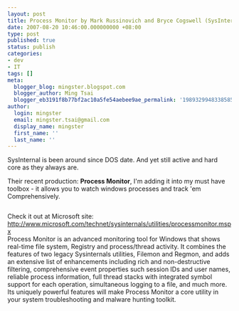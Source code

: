 ```yaml
---
layout: post
title: Process Monitor by Mark Russinovich and Bryce Cogswell (SysInternal)
date: 2007-08-20 10:46:00.000000000 +08:00
type: post
published: true
status: publish
categories:
- dev
- IT
tags: []
meta:
  blogger_blog: mingster.blogspot.com
  blogger_author: Ming Tsai
  blogger_eb3191f8b77bf2ac10a5fe54aebee9ae_permalink: '1989329948338585217'
author:
  login: mingster
  email: mingster.tsai@gmail.com
  display_name: mingster
  first_name: ''
  last_name: ''
---
```

<p>SysInternal is been around since DOS date. And yet still active and hard core as they always are.</p>
<p>Their recent production: <strong>Process Monitor</strong>, I'm adding it into my must have toolbox - it allows you to watch windows processes and track 'em Comprehensively.</p>
<p><a href="http://4.bp.blogspot.com/_i0VzdspWXjI/Rsj_9DAtAXI/AAAAAAAAAHs/NP3jw0VcTRo/s1600/procmon-main.gif"><img id="BLOGGER_PHOTO_ID_5100608002242445682" alt="" src="{{ site.JB.IMAGE_PATH }}/procmon-main.gif" border="0" /></a>
<div>Check it out at Microsoft site: <a href="http://www.microsoft.com/technet/sysinternals/utilities/processmonitor.mspx">http://www.microsoft.com/technet/sysinternals/utilities/processmonitor.mspx</a></div>
<div></div>
<div></div>
<div>Process Monitor is an advanced monitoring tool for Windows that shows real-time file system, Registry and process/thread activity. It combines the features of two legacy Sysinternals utilities, Filemon and Regmon, and adds an extensive list of enhancements including rich and non-destructive filtering, comprehensive event properties such session IDs and user names, reliable process information, full thread stacks with integrated symbol support for each operation, simultaneous logging to a file, and much more. Its uniquely powerful features will make Process Monitor a core utility in your system troubleshooting and malware hunting toolkit.</div>
